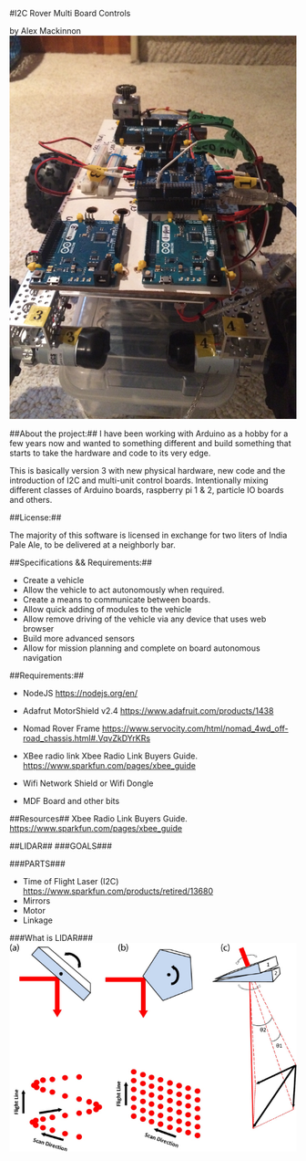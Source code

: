 #I2C Rover Multi Board Controls

by Alex Mackinnon
 ![I2C Multiboards ](https://raw.githubusercontent.com/alexmac131/rover2016/master/images/multiBoardProtoType.JPG)

##About the project:##
I have been working with Arduino as a hobby for a few years now and wanted to something different and build something that starts to take the hardware and code to its very edge. 

This is basically version 3 with new physical hardware, new code and the introduction of I2C and multi-unit control boards. Intentionally mixing different classes of Arduino boards, raspberry pi 1 & 2, particle IO boards and others.




##License:##

The majority of this software is licensed in exchange for two liters
of India Pale Ale, to be delivered at a neighborly bar.

##Specifications && Requirements:##
+ Create a vehicle 
+ Allow the vehicle to act autonomously when required.
+ Create a means to communicate between boards.
+ Allow quick adding of modules to the vehicle
+ Allow remove driving of the vehicle via any device that uses web browser
+ Build more advanced sensors 
+ Allow for mission planning and complete on board autonomous navigation



##Requirements:##

* NodeJS
  https://nodejs.org/en/

* Adafrut MotorShield v2.4
https://www.adafruit.com/products/1438

* Nomad Rover Frame
https://www.servocity.com/html/nomad_4wd_off-road_chassis.html#.VqvZkDYrKRs

* XBee radio link 
Xbee Radio Link Buyers Guide. 
https://www.sparkfun.com/pages/xbee_guide

* Wifi Network Shield or Wifi Dongle

* MDF Board and other bits

##Resources##
Xbee Radio Link Buyers Guide. 
https://www.sparkfun.com/pages/xbee_guide


##LIDAR##
###GOALS###


###PARTS###
* Time of Flight Laser (I2C)
https://www.sparkfun.com/products/retired/13680
* Mirrors
* Motor
* Linkage




###What is LIDAR###
 ![Lidar](https://raw.githubusercontent.com/alexmac131/rover2016/master/images/LIDARMIRRORS.jpg)

